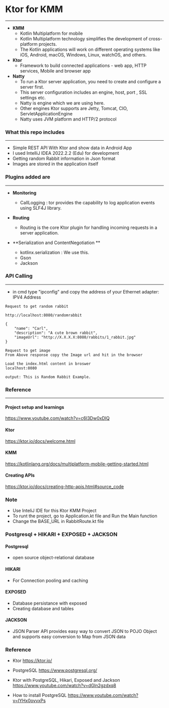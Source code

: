 # Ktor for KMM

-----

- **KMM**
  - Kotlin Multiplatform for mobile
  - Kotlin Multiplatform technology simplifies the development of cross-platform projects.
  - The Kotlin applications will work on different operating systems like iOS, Android, macOS, Windows, Linux, watchOS, and others.
- **Ktor**
  - Framework to build connected applications - web app, HTTP services, Mobile and browser app
- **Natty**
  - To run a Ktor server application, you need to create and configure a server first.
  - This server configuration includes an engine, host, port , SSL settings etc.
  - Natty is engine which we are using here.
  - Other engines Ktor supports are Jetty, Tomcat, CIO, ServletApplicationEngine
  - Natty uses JVM platform and HTTP/2 protocol
  
### What this repo includes

-----

- Simple REST API With Ktor and show data in  Android App
- I used IntelliJ IDEA 2022.2.2 (Edu) for development
- Getting random Rabbit information in Json format
- Images are stored in the application itself

### Plugins added are

-----

- **Monitoring**
  - CallLogging : tor provides the capability to log application events using SLF4J library.
- **Routing**
  - Routing is the core Ktor plugin for handling incoming requests in a server application.
 
- **Serialization and ContentNegotiation **
  - kotlinx.serialization : We use this.
  - Gson
  - Jackson

### API Calling

-----

- in cmd type "ipconfig" and copy the address of your Ethernet adapter: IPV4 Address

~~~
Request to get random rabbit

http://localhost:8080/randomrabbit

{
	"name": "Carl",
	"description": "A cute brown rabbit",
	"imageUrl": "http://X.X.X.X:8080/rabbits/1_rabbit.jpg"
}

Request to get image
From Above response copy the Image url and hit in the browser

Load the index.html content in broswer
localhost:8080

output: This is Random Rabbit Example.
~~~

### Reference

-----

#### Project setup and learnings
https://www.youtube.com/watch?v=c6I3Dw0xDlQ
#### Ktor
https://ktor.io/docs/welcome.html
#### KMM
https://kotlinlang.org/docs/multiplatform-mobile-getting-started.html
#### Creating APIs
https://ktor.io/docs/creating-http-apis.html#source_code

### Note
- Use InteliJ IDE for this Ktor KMM Project
- To runt the project, go to Application.kt file and Run the Main function
- Change the BASE_URL in RabbitRoute.kt file

### Postgresql + HIKARI + EXPOSED + JACKSON

#### Postgresql
- open source object-relational database

#### HIKARI
- For Connection pooling and caching

#### EXPOSED
- Database persistance with exposed
- Creating database and tables

#### JACKSON
- JSON Parser API provides easy way to convert JSON to POJO Object and supports easy conversion to Map from JSON data

### Reference

- Ktor
https://ktor.io/

- PostgreSQL
https://www.postgresql.org/

- Ktor with PostgreSQL, Hikari, Exposed and Jackson
https://www.youtube.com/watch?v=dGln2gzdxq8

- How to install PostgreSQL
https://www.youtube.com/watch?v=IYHx0ovvxPs


